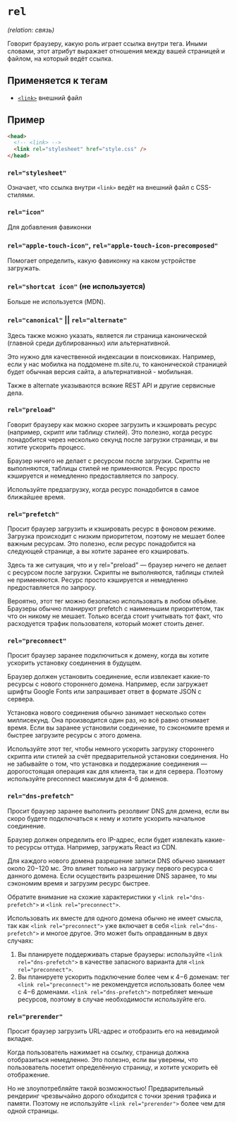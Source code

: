 # `rel`

_(relation: связь)_

Говорит браузеру, какую роль играет ссылка внутри тега. Иными словами, этот атрибут выражает отношения между вашей страницей и файлом, на который ведёт ссылка.

## Применяется к тегам

- [`<link>`](../../TAGS/HEAD/link.md) внешний файл

## Пример

```html
<head>
  <!-- <link> -->
  <link rel="stylesheet" href="style.css" />
</head>
```

### `rel="stylesheet"`

Означает, что ссылка внутри `<link>` ведёт на внешний файл с CSS-стилями.

### `rel="icon"`

Для добавления фавиконки

### `rel="apple-touch-icon"`, `rel="apple-touch-icon-precomposed"`

Помогает определить, какую фавиконку на каком устройстве загружать.

### `rel="shortcat icon"` (не используется)

Больше не используется (MDN).

### `rel="canonical"` || `rel="alternate"`

Здесь также можно указать, является ли страница канонической (главной среди дублированных) или альтернативной.

Это нужно для качественной индексации в поисковиках. Например, если у нас мобилка на поддомене m.site.ru, то
канонической страницей будет обычная версия сайта, а альтернативной - мобильная.

Также в alternate указываются всякие REST API и другие сервисные дела.

### `rel="preload"`

Говорит браузеру как можно скорее загрузить и кэшировать ресурс (например, скрипт или таблицу стилей). Это полезно, когда ресурс понадобится через несколько секунд после загрузки страницы, и вы хотите ускорить процесс.

Браузер ничего не делает с ресурсом после загрузки. Скрипты не выполняются, таблицы стилей не применяются. Ресурс просто кэшируется и немедленно предоставляется по запросу.

Используйте предзагрузку, когда ресурс понадобится в самое ближайшее время.

### `rel="prefetch"`

Просит браузер загрузить и кэшировать ресурс в фоновом режиме. Загрузка происходит с низким приоритетом, поэтому не мешает более важным ресурсам. Это полезно, если ресурс понадобится на следующей странице, а вы хотите заранее его кэшировать.

Здесь та же ситуация, что и у rel="preload" — браузер ничего не делает с ресурсом после загрузки. Скрипты не выполняются, таблицы стилей не применяются. Ресурс просто кэшируется и немедленно предоставляется по запросу.

Вероятно, этот тег можно безопасно использовать в любом объёме. Браузеры обычно планируют prefetch с наименьшим приоритетом, так что он никому не мешает. Только всегда стоит учитывать тот факт, что расходуется трафик пользователя, который может стоить денег.

### `rel="preconnect"`

Просит браузер заранее подключиться к домену, когда вы хотите ускорить установку соединения в будущем.

Браузер должен установить соединение, если извлекает какие-то ресурсы с нового стороннего домена. Например, если загружает шрифты Google Fonts или запрашивает ответ в формате JSON с сервера.

Установка нового соединения обычно занимает несколько сотен миллисекунд. Она производится один раз, но всё равно отнимает время. Если вы заранее установили соединение, то сэкономите время и быстрее загрузите ресурсы с этого домена.

Используйте этот тег, чтобы немного ускорить загрузку стороннего скрипта или стилей за счёт предварительной установки соединения. Но не забывайте о том, что установка и поддержание соединения — дорогостоящая операция как для клиента, так и для сервера. Поэтому используйте preconnect максимум для 4-6 доменов.

### `rel="dns-prefetch"`

Просит браузер заранее выполнить резолвинг DNS для домена, если вы скоро будете подключаться к нему и хотите ускорить начальное соединение.

Браузер должен определить его IP-адрес, если будет извлекать какие-то ресурсы оттуда. Например, загружать React из CDN.

Для каждого нового домена разрешение записи DNS обычно занимает около 20−120 мс. Это влияет только на загрузку первого ресурса с данного домена. Если осуществить разрешение DNS заранее, то мы сэкономим время и загрузим ресурс быстрее.

Обратите внимание на схожие характеристики у `<link rel="dns-prefetch">` и `<link rel="preconnect">`.

Использовать их вместе для одного домена обычно не имеет смысла, так как `<link rel="preconnect">` уже включает в себя `<link rel="dns-prefetch">` и многое другое. Это может быть оправданным в двух случаях:

1. Вы планируете поддерживать старые браузеры: используйте `<link rel="dns-prefetch">` в качестве запасного варианта для `<link rel="preconnect">`.
2. Вы планируете ускорить подключение более чем к 4−6 доменам: тег `<link rel="preconnect">` не рекомендуется использовать более чем с 4−6 доменами. `<link rel="dns-prefetch">` потребляет меньше ресурсов, поэтому в случае необходимости используйте его.

### `rel="prerender"`

Просит браузер загрузить URL-адрес и отобразить его на невидимой вкладке.

Когда пользователь нажимает на ссылку, страница должна отобразиться немедленно. Это полезно, если вы уверены, что пользователь посетит определённую страницу, и хотите ускорить её отображение.

Но не злоупотребляйте такой возможностью! Предварительный рендеринг чрезвычайно дорого обходится с точки зрения трафика и памяти. Поэтому не используйте `<link rel="prerender">` более чем для одной страницы.
